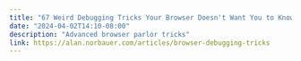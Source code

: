 ```yaml
---
title: "67 Weird Debugging Tricks Your Browser Doesn't Want You to Know"
date: "2024-04-02T14:10-08:00"
description: "Advanced browser parlor tricks"
link: https://alan.norbauer.com/articles/browser-debugging-tricks
---
```

